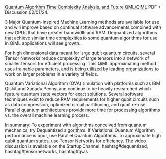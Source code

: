 [Quantum Algorithm Time Complexity Analysis, and Future QML/QiML](https://www.chemicalqdevice.com/quantum-algorithm-time-complexity-analysis) PDF + Discussion 02/01/24.

3 Major Quantum-inspired Machine Learning methods are available for use and will improve based on continual software advancements combined with new GPUs that have greater bandwidth and RAM. Dequantized algorithms that achieve similar time complexities to some quantum algorithms for use in QiML applications will see growth.

For high dimensional data meant for large qubit quantum circuits, several Tensor Networks reduce complexity of large tensors into a network of smaller tensors for efficient processing. This QiML approximating method uses trainable parameters, and is being utilized by leading organizations to work on larger problems in a variety of fields.

Quantum Variational Algorithm (QVA) simulation with platforms such as IBM Qiskit and Xanadu PennyLane continue to be heavily researched which feature quantum state vectors for exact solutions. Several software techniques exist to reduce RAM requirements for higher qubit circuits such as data compression, optimized circuit partitioning, and qubit re-use. Parallel quantum architectures provide more time for processing algorithms vs. the overall machine learning process.

In summary: To experiment with algorithms conceived from quantum mechanics, try Dequantized algorithms. If Variational Quantum Algorithm performance is poor, use Parallel Quantum Algorithms. To approximate high qubit quantum states, use Tensor Networks for efficiency. The video discussion is available on the Startup Channel. hashtag#dequantized, hashtag#tensornetworks, hashtag#qvas

